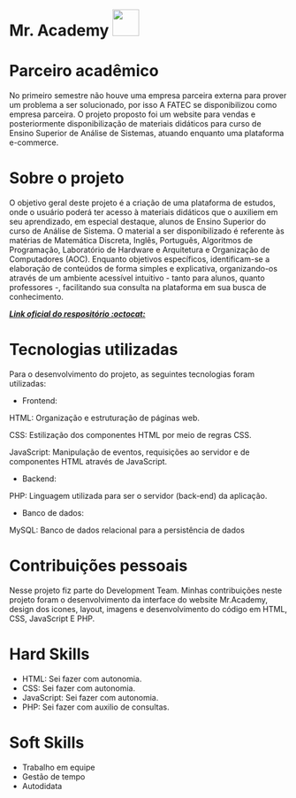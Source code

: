 <h1>Mr. Academy <img src="https://github.com/ThomasPalma1/FatecPI-01/blob/master/docs/logotipo_marca/coruja.jpg" width="48"></h1>

# Parceiro acadêmico
No primeiro semestre não houve uma empresa parceira externa para prover um problema a ser solucionado, por isso A FATEC se disponibilizou como empresa parceira. O projeto proposto foi um website para vendas e posteriormente disponibilização de materiais didáticos para curso de Ensino Superior de Análise de Sistemas, atuando enquanto uma plataforma e-commerce. 

# Sobre o projeto
O objetivo geral deste projeto é a criação de uma plataforma de estudos, onde o usuário poderá ter acesso à materiais didáticos que o auxiliem em seu aprendizado, em especial destaque, alunos de Ensino Superior do curso de Análise de Sistema. O material a ser disponibilizado é referente às matérias de Matemática Discreta, Inglês, Português, Algoritmos de Programação, Laboratório de Hardware e Arquitetura e Organização de Computadores (AOC). Enquanto objetivos específicos, identificam-se a elaboração de conteúdos de forma simples e explicativa, organizando-os através de um ambiente acessível intuitivo - tanto para alunos, quanto professores -, facilitando sua consulta na plataforma em sua busca de conhecimento.

***[Link oficial do respositório :octocat:](https://github.com/ThomasPalma1/FatecPI-01)***

# Tecnologias utilizadas

Para o desenvolvimento do projeto, as seguintes tecnologias foram utilizadas:

- Frontend:

<p>HTML: Organização e estruturação de páginas web.</p>
<p>CSS: Estilização dos componentes HTML por meio de regras CSS.</p>
<p>JavaScript: Manipulação de eventos, requisições ao servidor e de componentes HTML através de JavaScript.</p>

- Backend: 

PHP: Linguagem utilizada para ser o servidor (back-end) da aplicação.

- Banco de dados: 

MySQL: Banco de dados relacional para a persistência de dados
 
  # Contribuições pessoais
  
Nesse projeto fiz parte do Development Team. Minhas contribuições neste projeto foram o desenvolvimento da interface do website Mr.Academy, design dos icones, layout, imagens e desenvolvimento do código em HTML, CSS, JavaScript E PHP.

  
# Hard Skills
  
- HTML: Sei fazer com autonomia.
- CSS: Sei fazer com autonomia.
- JavaScript: Sei fazer com autonomia.
- PHP: Sei fazer com auxilio de consultas.


# Soft Skills
 
- Trabalho em equipe
- Gestão de tempo 
- Autodidata 
